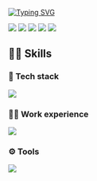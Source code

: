 
<a href="https://git.io/typing-svg"><img src="https://readme-typing-svg.herokuapp.com?size=22&color=0082FF&background=FFFFFF00&vCenter=true&height=60&lines=Hi+there%2C+I'm+Herman!;Computer+science+student" alt="Typing SVG" /></a>

![](https://github-profile-summary-cards.vercel.app/api/cards/profile-details?username=gerstudent&theme=nord_dark)
![](https://github-profile-summary-cards.vercel.app/api/cards/most-commit-language?username=gerstudent&theme=nord_dark)
![](https://github-profile-summary-cards.vercel.app/api/cards/repos-per-language?username=gerstudent&theme=nord_dark)
![](https://github-profile-summary-cards.vercel.app/api/cards/stats?username=gerstudent&theme=nord_dark)
![](https://github-profile-summary-cards.vercel.app/api/cards/productive-time?username=gerstudent&theme=nord_dark)

<h2 align="left">👨‍💻 Skills</h2>

<h3 aligh="left">💼 Tech stack</h3>
<p align="left">
  <a href="https://skillicons.dev">
    <img src="https://skillicons.dev/icons?i=py,django,flask,postgres,c++" />
  </a>
</p>

<h3 aligh="left">👨‍🎓 Work experience</h3>
<p align="left">
  <a href="https://skillicons.dev">
    <img src="https://skillicons.dev/icons?i=java,sqlite,react,js,html,css" />
  </a>
</p>


<h3 aligh="left">⚙️ Tools</h3>
<p align="left">
  <a href="https://skillicons.dev">
    <img src="https://skillicons.dev/icons?i=linux,git,docker,kubernetes,vim,vscode" />
  </a>
</p>

</p>
